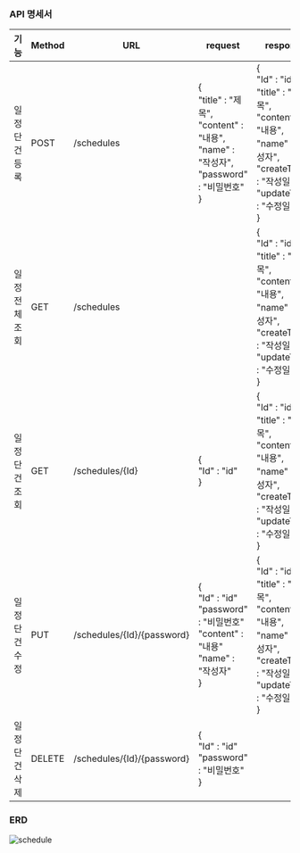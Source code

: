 ### API 명세서
|기능|Method|URL|request|response|
|-----------|----|----------|------------------|------------------|
|일정 단건 등록|POST|/schedules|{</br>"title" : "제목",</br>"content" : "내용",</br>"name" : "작성자",</br>"password" : "비밀번호"</br>} | {</br>"Id" : "id",</br>"title" : "제목",</br>"content" : "내용",</br>"name" : "작성자",</br>"createTime" : "작성일"</br>"updateTime" : "수정일"</br>}|
|일정 전체 조회|GET|/schedules||{</br>"Id" : "id",</br>"title" : "제목",</br>"content" : "내용",</br>"name" : "작성자",</br>"createTime" : "작성일"</br>"updateTime" : "수정일"</br>}|
|일정 단건 조회|GET|/schedules/{Id}|{</br>"Id" : "id"</br>} | {</br>"Id" : "id",</br>"title" : "제목",</br>"content" : "내용",</br>"name" : "작성자",</br>"createTime" : "작성일"</br>"updateTime" : "수정일"</br>}|
|일정 단건 수정|PUT|/schedules/{Id}/{password}|{</br>"Id" : "id"</br>"password" : "비밀번호"</br>"content" : "내용"</br>"name" : "작성자"</br>} | {</br>"Id" : "id",</br>"title" : "제목",</br>"content" : "내용",</br>"name" : "작성자",</br>"createTime" : "작성일"</br>"updateTime" : "수정일"</br>}|
|일정 단건 삭제|DELETE|/schedules/{Id}/{password}|{</br>"Id" : "id"</br>"password" : "비밀번호"</br>} |


### ERD
![schedule](https://github.com/user-attachments/assets/d17117ca-8ec7-429c-8264-ad5cd567a698)
